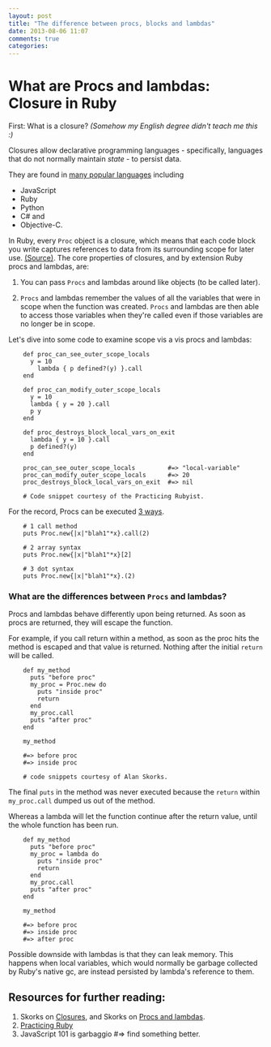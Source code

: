 ```yaml
---
layout: post
title: "The difference between procs, blocks and lambdas"
date: 2013-08-06 11:07
comments: true
categories: 
---
```


# What are Procs and lambdas: Closure in Ruby

First: What is a closure? *(Somehow my English degree didn't teach me this :)*

Closures allow declarative programming languages - specifically, languages that do not normally maintain *state* - to persist data. 

They are found in [many popular languages](http://stackoverflow.com/questions/1423002/how-different-programming-languages-use-closures) including 

* JavaScript 
* Ruby 
* Python 
* C# and 
* Objective-C.

In Ruby, every `Proc` object is a closure, which means that each code block you write captures references to data from its surrounding scope for later use. [(Source)](https://practicingruby.com/articles/shared/mvzhovpjbghr). The core properties of closures, and by extension Ruby procs and lambdas, are:

1. You can pass `Procs` and lambdas around like objects (to be called later).

2. `Procs` and lambdas remember the values of all the variables that were in scope when the function was created. `Procs` and lambdas are then able to access those variables when they're called even if those variables are no longer be in scope.

Let's dive into some code to examine scope vis a vis procs and lambdas:

		def proc_can_see_outer_scope_locals
		  y = 10
		  	lambda { p defined?(y) }.call
		end
		
		def proc_can_modify_outer_scope_locals
		  y = 10
		  lambda { y = 20 }.call
		  p y
		end
		
		def proc_destroys_block_local_vars_on_exit
		  lambda { y = 10 }.call
		  p defined?(y)
		end
		
		proc_can_see_outer_scope_locals         #=> "local-variable"
		proc_can_modify_outer_scope_locals      #=> 20
		proc_destroys_block_local_vars_on_exit  #=> nil
		
		# Code snippet courtesy of the Practicing Rubyist.
 

For the record, Procs can be executed [3 ways](http://www.skorks.com/2010/05/closures-a-simple-explanation-using-ruby/). 

		# 1 call method
		puts Proc.new{|x|"blah1"*x}.call(2)
		
		# 2 array syntax
		puts Proc.new{|x|"blah1"*x}[2]
		
		# 3 dot syntax
		puts Proc.new{|x|"blah1"*x}.(2)
		

### What are the differences between `Procs` and lambdas?

Procs and lambdas behave differently upon being returned. As soon as procs are returned, they will escape the function. 

For example, if you call return within a method, as soon as the proc hits the method is escaped and that value is returned. Nothing after the initial `return` will be called.

		def my_method
		  puts "before proc"
		  my_proc = Proc.new do
		    puts "inside proc"
		    return
		  end
		  my_proc.call
		  puts "after proc"
		end
 
		my_method

		#=> before proc
		#=> inside proc
		
		# code snippets courtesy of Alan Skorks.


The final `puts` in the method was never executed because the `return` within `my_proc.call` dumped us out of the method. 

Whereas a lambda will let the function continue after the return value, until the whole function has been run.

		def my_method
		  puts "before proc"
		  my_proc = lambda do
		    puts "inside proc"
		    return
		  end
		  my_proc.call
		  puts "after proc"
		end
		 
		my_method
		
		#=> before proc
		#=> inside proc
		#=> after proc

Possible downside with lambdas is that they can leak memory. This happens when local variables, which would normally be garbage collected by Ruby's native gc, are instead persisted by lambda's reference to them. 

## Resources for further reading:

1. Skorks on [Closures](http://www.skorks.com/2010/05/closures-a-simple-explanation-using-ruby/), and Skorks on [Procs and lambdas](http://www.skorks.com/2010/05/ruby-procs-and-lambdas-and-the-difference-between-them/).
2. [Practicing Ruby](https://practicingruby.com/articles/shared/mvzhovpjbghr)
3. JavaScript 101 is garbaggio #=> find something better. 